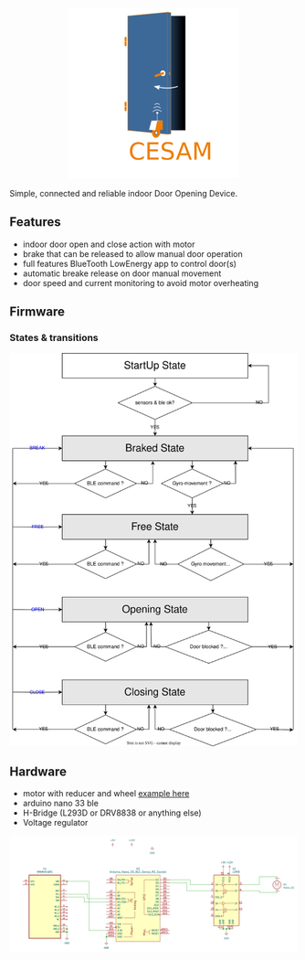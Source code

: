 <p align="center"><img src="doc/logoCESAM.png" height="300"></p>
Simple, connected and reliable indoor Door Opening Device.

## Features
* indoor door open and close action with motor
* brake that can be released to allow manual door operation
* full features BlueTooth LowEnergy app to control door(s)
* automatic breake release on door manual movement
* door speed and current monitoring to avoid motor overheating


## Firmware
### States & transitions
![stateMachine](doc/stateMachine.drawio.svg)

## Hardware
* motor with reducer and wheel [example here](https://www.amazon.fr/Gebildet-DC3V-6V-motrices-robotique-Plastique/dp/B08D39MFN1/ref=asc_df_B08D39MFN1/?tag=googshopfr-21&linkCode=df0&hvadid=454935615577&hvpos=&hvnetw=g&hvrand=12643294058659340367&hvpone=&hvptwo=&hvqmt=&hvdev=c&hvdvcmdl=&hvlocint=&hvlocphy=9055351&hvtargid=pla-937905506568&psc=1&mcid=ba72aca812863cf9a3a4d8b4893a39b7)
* arduino nano 33 ble
* H-Bridge (L293D or DRV8838 or anything else)
* Voltage regulator

![schema-elec](doc/schema-elec.png)
